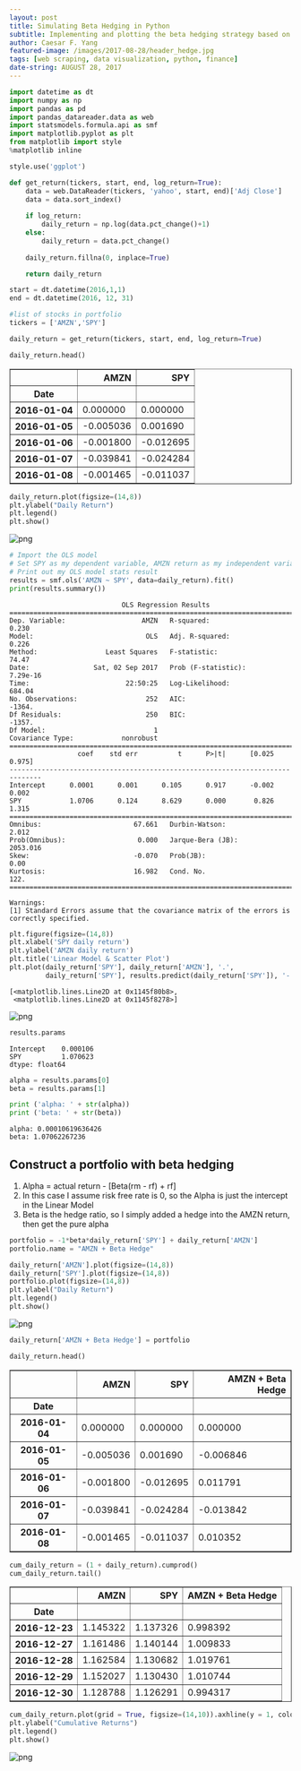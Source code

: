 ```yaml
---
layout: post
title: Simulating Beta Hedging in Python
subtitle: Implementing and plotting the beta hedging strategy based on historical data
author: Caesar F. Yang
featured-image: /images/2017-08-28/header_hedge.jpg
tags: [web scraping, data visualization, python, finance]
date-string: AUGUST 28, 2017
---
```



```python
import datetime as dt
import numpy as np 
import pandas as pd 
import pandas_datareader.data as web 
import statsmodels.formula.api as smf
import matplotlib.pyplot as plt 
from matplotlib import style
%matplotlib inline

style.use('ggplot')
```


```python
def get_return(tickers, start, end, log_return=True):
    data = web.DataReader(tickers, 'yahoo', start, end)['Adj Close']
    data = data.sort_index()
    
    if log_return:
        daily_return = np.log(data.pct_change()+1)
    else:
        daily_return = data.pct_change()
    
    daily_return.fillna(0, inplace=True)

    return daily_return
```


```python
start = dt.datetime(2016,1,1)
end = dt.datetime(2016, 12, 31)

#list of stocks in portfolio
tickers = ['AMZN','SPY']
```


```python
daily_return = get_return(tickers, start, end, log_return=True)
```


```python
daily_return.head()
```




<div>
<table border="1" class="dataframe">
  <thead>
    <tr style="text-align: right;">
      <th></th>
      <th>AMZN</th>
      <th>SPY</th>
    </tr>
    <tr>
      <th>Date</th>
      <th></th>
      <th></th>
    </tr>
  </thead>
  <tbody>
    <tr>
      <th>2016-01-04</th>
      <td>0.000000</td>
      <td>0.000000</td>
    </tr>
    <tr>
      <th>2016-01-05</th>
      <td>-0.005036</td>
      <td>0.001690</td>
    </tr>
    <tr>
      <th>2016-01-06</th>
      <td>-0.001800</td>
      <td>-0.012695</td>
    </tr>
    <tr>
      <th>2016-01-07</th>
      <td>-0.039841</td>
      <td>-0.024284</td>
    </tr>
    <tr>
      <th>2016-01-08</th>
      <td>-0.001465</td>
      <td>-0.011037</td>
    </tr>
  </tbody>
</table>
</div>




```python
daily_return.plot(figsize=(14,8))
plt.ylabel("Daily Return")
plt.legend()
plt.show()
```


![png](/images/2017-08-28/output_5_2.png)



```python
# Import the OLS model
# Set SPY as my dependent variable, AMZN return as my independent variables
# Print out my OLS model stats result
results = smf.ols('AMZN ~ SPY', data=daily_return).fit()
print(results.summary())
```

                                OLS Regression Results                            
    ==============================================================================
    Dep. Variable:                   AMZN   R-squared:                       0.230
    Model:                            OLS   Adj. R-squared:                  0.226
    Method:                 Least Squares   F-statistic:                     74.47
    Date:                Sat, 02 Sep 2017   Prob (F-statistic):           7.29e-16
    Time:                        22:50:25   Log-Likelihood:                 684.04
    No. Observations:                 252   AIC:                            -1364.
    Df Residuals:                     250   BIC:                            -1357.
    Df Model:                           1                                         
    Covariance Type:            nonrobust                                         
    ==============================================================================
                     coef    std err          t      P>|t|      [0.025      0.975]
    ------------------------------------------------------------------------------
    Intercept      0.0001      0.001      0.105      0.917      -0.002       0.002
    SPY            1.0706      0.124      8.629      0.000       0.826       1.315
    ==============================================================================
    Omnibus:                       67.661   Durbin-Watson:                   2.012
    Prob(Omnibus):                  0.000   Jarque-Bera (JB):             2053.016
    Skew:                          -0.070   Prob(JB):                         0.00
    Kurtosis:                      16.982   Cond. No.                         122.
    ==============================================================================
    
    Warnings:
    [1] Standard Errors assume that the covariance matrix of the errors is correctly specified.



```python
plt.figure(figsize=(14,8))
plt.xlabel('SPY daily return')
plt.ylabel('AMZN daily return')
plt.title('Linear Model & Scatter Plot')
plt.plot(daily_return['SPY'], daily_return['AMZN'], '.',
         daily_return['SPY'], results.predict(daily_return['SPY']), '-')
```




    [<matplotlib.lines.Line2D at 0x1145f80b8>,
     <matplotlib.lines.Line2D at 0x1145f8278>]




![png](/images/2017-08-28/output_7_2.png)



```python
results.params
```




    Intercept    0.000106
    SPY          1.070623
    dtype: float64




```python
alpha = results.params[0]
beta = results.params[1]

print ('alpha: ' + str(alpha))
print ('beta: ' + str(beta))
```

    alpha: 0.00010619636426
    beta: 1.07062267236

## Construct a portfolio with beta hedging
1. Alpha  = actual return - [Beta(rm - rf) + rf]
2. In this case I assume risk free rate is 0, so the Alpha is just the intercept in the Linear Model
3. Beta is the hedge ratio, so I simply added a hedge into the AMZN return, then get the pure alpha 

```python 
portfolio = -1*beta*daily_return['SPY'] + daily_return['AMZN']
portfolio.name = "AMZN + Beta Hedge"

daily_return['AMZN'].plot(figsize=(14,8)) 
daily_return['SPY'].plot(figsize=(14,8))
portfolio.plot(figsize=(14,8))
plt.ylabel("Daily Return")
plt.legend()
plt.show()
```


![png](/images/2017-08-28/output_10_2.png)



```python
daily_return['AMZN + Beta Hedge'] = portfolio
```


```python
daily_return.head()
```




<div>
<table border="1" class="dataframe">
  <thead>
    <tr style="text-align: right;">
      <th></th>
      <th>AMZN</th>
      <th>SPY</th>
      <th>AMZN + Beta Hedge</th>
    </tr>
    <tr>
      <th>Date</th>
      <th></th>
      <th></th>
      <th></th>
    </tr>
  </thead>
  <tbody>
    <tr>
      <th>2016-01-04</th>
      <td>0.000000</td>
      <td>0.000000</td>
      <td>0.000000</td>
    </tr>
    <tr>
      <th>2016-01-05</th>
      <td>-0.005036</td>
      <td>0.001690</td>
      <td>-0.006846</td>
    </tr>
    <tr>
      <th>2016-01-06</th>
      <td>-0.001800</td>
      <td>-0.012695</td>
      <td>0.011791</td>
    </tr>
    <tr>
      <th>2016-01-07</th>
      <td>-0.039841</td>
      <td>-0.024284</td>
      <td>-0.013842</td>
    </tr>
    <tr>
      <th>2016-01-08</th>
      <td>-0.001465</td>
      <td>-0.011037</td>
      <td>0.010352</td>
    </tr>
  </tbody>
</table>
</div>




```python
cum_daily_return = (1 + daily_return).cumprod()
cum_daily_return.tail()
```




<div>
<table border="1" class="dataframe">
  <thead>
    <tr style="text-align: right;">
      <th></th>
      <th>AMZN</th>
      <th>SPY</th>
      <th>AMZN + Beta Hedge</th>
    </tr>
    <tr>
      <th>Date</th>
      <th></th>
      <th></th>
      <th></th>
    </tr>
  </thead>
  <tbody>
    <tr>
      <th>2016-12-23</th>
      <td>1.145322</td>
      <td>1.137326</td>
      <td>0.998392</td>
    </tr>
    <tr>
      <th>2016-12-27</th>
      <td>1.161486</td>
      <td>1.140144</td>
      <td>1.009833</td>
    </tr>
    <tr>
      <th>2016-12-28</th>
      <td>1.162584</td>
      <td>1.130682</td>
      <td>1.019761</td>
    </tr>
    <tr>
      <th>2016-12-29</th>
      <td>1.152027</td>
      <td>1.130430</td>
      <td>1.010744</td>
    </tr>
    <tr>
      <th>2016-12-30</th>
      <td>1.128788</td>
      <td>1.126291</td>
      <td>0.994317</td>
    </tr>
  </tbody>
</table>
</div>




```python
cum_daily_return.plot(grid = True, figsize=(14,10)).axhline(y = 1, color = "black", lw = 1)
plt.ylabel("Cumulative Returns")
plt.legend()
plt.show()
```


![png](/images/2017-08-28/output_14_2.png)





